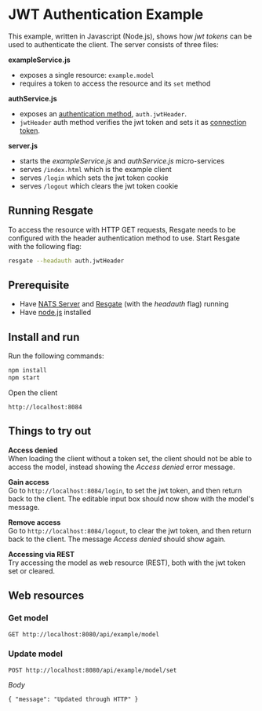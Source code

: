 # JWT Authentication Example

This example, written in Javascript (Node.js), shows how *jwt tokens* can be used to authenticate the client. The server consists of three files:

**exampleService.js**
* exposes a single resource: `example.model`
* requires a token to access the resource and its `set` method

**authService.js**
* exposes an [authentication method](../../docs/res-service-protocol.md#auth-request), `auth.jwtHeader`.
* `jwtHeader` auth method verifies the jwt token and sets it as [connection token](docs/res-service-protocol.md#connection-token-event).

**server.js**
* starts the *exampleService.js* and *authService.js* micro-services
* serves `/index.html` which is the example client
* serves `/login` which sets the jwt token cookie
* serves `/logout` which clears the jwt token cookie

## Running Resgate

To access the resource with HTTP GET requests, Resgate needs to be configured with the header authentication method to use. Start Resgate with the following flag:

```bash
resgate --headauth auth.jwtHeader
```
## Prerequisite

* Have [NATS Server](https://nats-io.github.io/docs/nats_server/installation.html) and [Resgate](https://github.com/resgateio/resgate) (with the *headauth* flag) running
* Have [node.js](https://nodejs.org/en/download/) installed

## Install and run

Run the following commands:
```bash
npm install
npm start
```
Open the client
```
http://localhost:8084
```

## Things to try out

**Access denied**  
When loading the client without a token set, the client should not be able to access the model, instead showing the *Access denied* error message.

**Gain access**  
Go to `http://localhost:8084/login`, to set the jwt token, and then return back to the client. The editable input box should now show with the model's message.

**Remove access**  
Go to `http://localhost:8084/logout`, to clear the jwt token, and then return back to the client. The message *Access denied* should show again.

**Accessing via REST**  
Try accessing the model as web resource (REST), both with the jwt token set or cleared.

## Web resources

### Get model
```
GET http://localhost:8080/api/example/model
```

### Update model
```
POST http://localhost:8080/api/example/model/set
```
*Body*  
```
{ "message": "Updated through HTTP" }
```